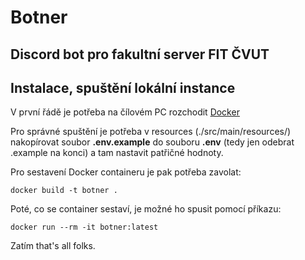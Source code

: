 # Botner
## Discord bot pro fakultní server FIT ČVUT

## Instalace, spuštění lokální instance

V první řádě je potřeba na čílovém PC rozchodit [Docker](https://docker.com)

Pro správné spuštění je potřeba v resources (./src/main/resources/) nakopírovat soubor **.env.example** do
souboru **.env** (tedy jen odebrat .example na konci) a tam nastavit patřičné hodnoty.

Pro sestavení Docker containeru je pak potřeba zavolat:

`docker build -t botner . `

Poté, co se container sestaví, je možné ho spusit pomocí příkazu:

`docker run --rm -it botner:latest`

Zatím that's all folks.